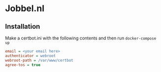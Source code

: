 # Jobbel.nl

## Installation

Make a certbot.ini with the following contents and then run `docker-compose up`

```ini
email = <your email here>
authenticator = webroot
webroot-path = /var/www/certbot
agree-tos = true
```